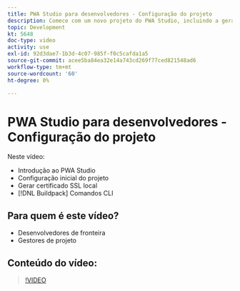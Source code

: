 ```yaml
---
title: PWA Studio para desenvolvedores - Configuração do projeto
description: Comece com um novo projeto do PWA Studio, incluindo a geração de um certificado SSL local e os comandos CLI do pacote de compilação.
topic: Development
kt: 5648
doc-type: video
activity: use
exl-id: 92d3dae7-1b3d-4c07-985f-f0c5cafda1a5
source-git-commit: acee5ba84ea32e14a743cd269f77ced821548ad6
workflow-type: tm+mt
source-wordcount: '60'
ht-degree: 0%

---
```


# PWA Studio para desenvolvedores - Configuração do projeto

Neste vídeo:

- Introdução ao PWA Studio
- Configuração inicial do projeto
- Gerar certificado SSL local
- [!DNL Buildpack] Comandos CLI

## Para quem é este vídeo?

- Desenvolvedores de fronteira
- Gestores de projeto

## Conteúdo do vídeo:

>[!VIDEO](https://video.tv.adobe.com/v/35719?quality=12&learn=on)
